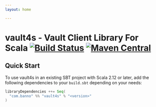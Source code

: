 ```yaml
---
layout: home

---
```


# vault4s - Vault Client Library For Scala [![Build Status](https://travis-ci.com/banno/vault4s.svg?branch=master)](https://travis-ci.com/banno/vault4s) [![Maven Central](https://maven-badges.herokuapp.com/maven-central/com.banno/vault4s_2.12/badge.svg)](https://maven-badges.herokuapp.com/maven-central/com.banno/vault4s_2.12)

## Quick Start

To use vault4s in an existing SBT project with Scala 2.12 or later, add the following dependencies to your
`build.sbt` depending on your needs:

```scala
libraryDependencies ++= Seq(
  "com.banno" %% "vault4s" % "<version>"
)
```
